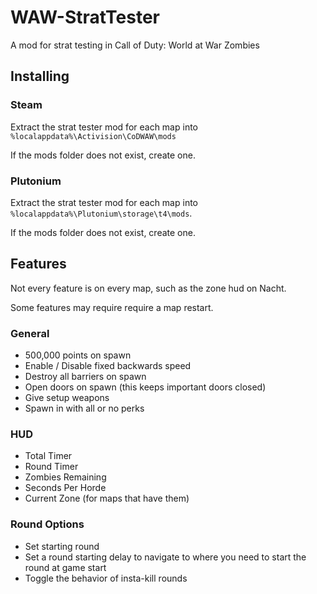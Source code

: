 # WAW-StratTester
A mod for strat testing in Call of Duty: World at War Zombies

## Installing

### Steam
Extract the strat tester mod for each map into `%localappdata%\Activision\CoDWAW\mods`

If the mods folder does not exist, create one.

### Plutonium
Extract the strat tester mod for each map into `%localappdata%\Plutonium\storage\t4\mods`.

If the mods folder does not exist, create one.

## Features
Not every feature is on every map, such as the zone hud on Nacht.

Some features may require require a map restart.

### General
- 500,000 points on spawn
- Enable / Disable fixed backwards speed
- Destroy all barriers on spawn
- Open doors on spawn (this keeps important doors closed)
- Give setup weapons
- Spawn in with all or no perks

### HUD
- Total Timer
- Round Timer
- Zombies Remaining
- Seconds Per Horde
- Current Zone (for maps that have them)

### Round Options
- Set starting round
- Set a round starting delay to navigate to where you need to start the round at game start
- Toggle the behavior of insta-kill rounds
